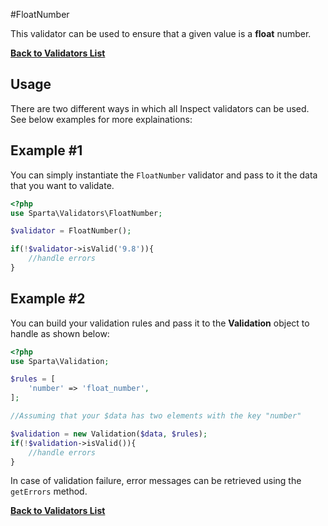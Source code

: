 #FloatNumber

This validator can be used to ensure that a given value is a __float__ number. 

[**Back to Validators List**](./reference.md#validators-list)

## Usage
There are two different ways in which all Inspect validators can be used. See below examples for more explainations:

## Example #1
You can simply instantiate the `FloatNumber` validator and pass to it the data that you want to validate.

```php
<?php
use Sparta\Validators\FloatNumber;

$validator = FloatNumber();

if(!$validator->isValid('9.8')){ 
	//handle errors
}
```

## Example #2
You can build your validation rules and pass it to the __Validation__ object to handle as shown below:

```php
<?php
use Sparta\Validation;

$rules = [
	'number' => 'float_number',
];

//Assuming that your $data has two elements with the key "number"

$validation = new Validation($data, $rules);
if(!$validation->isValid()){
	//handle errors
}

```
In case of validation failure, error messages can be retrieved using the `getErrors` method.

[**Back to Validators List**](./reference.md#validators-list)
